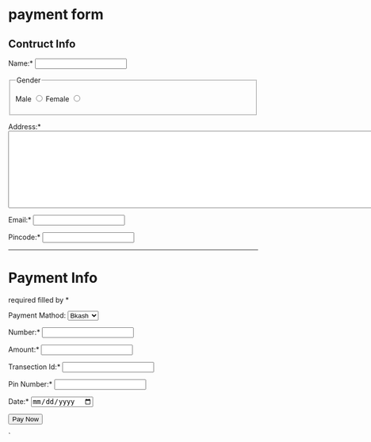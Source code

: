 <!DOCTYPE html>
<html lang="en">
<head>
    <meta charset="UTF-8">
    <meta name="viewport" content="width=device-width, initial-scale=1.0">
    <title>Payment Form</title>
</head>
<body>
    <form>
        <h1>payment form</h1>
        <h2>Contruct Info</h2>
        <p>Name:* <input type="" name="name" required></input> </p>
        <fieldset>
            <legend>Gender</legend>
            <p>
                 Male <input type="radio" name="gender" id="Male"> Female <input type="radio" name="gender" id="Female">
            </p>
        </fieldset>
        <p>Address:* <textarea name="address" id="address" cols="100" rows="10" required></textarea></p>
        <p>Email:* <input type="email" name="email" id="email" col="50" row="10" required></p>
        <p>Pincode:* <input type="number" name="Pincode" id="Pincode" col="40" row="8" required></p>
        <hr>
        <h1>Payment Info</h1>
        <p>required filled by *</p>
        <p>
            Payment Mathod:
            <select name="payment method" id="payment method">
                <option value="Bkash">Bkash</option>
                <option value="Nagad">Nagad</option>
            </select>
        </p>
        <p>Number:* <input type="number" name="number" id="number"required></p>
        <p>Amount:* <input type="number" name="Amount" id="Amount" required></p>
        <p>Transection Id:* <input type="" name="transection id" id="transection id" required></p>
        <p>Pin Number:* <input type="number" name="Pin" id="Pin"></p>
        <P>Date:* <input type="date" required></P>
        <input type="submit" name="submit" value="Pay Now" id="submit">
    </form>
</body>
</html>`
